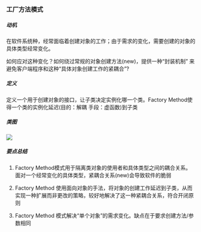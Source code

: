 ### 工厂方法模式

##### 动机

在软件系统种，经常面临着创建对象的工作；由于需求的变化，需要创建的对象的具体类型经常变化。

如何应对这种变化？如何绕过常规的对象创建方法(new)，提供一种“封装机制” 来避免客户端程序和这种“具体对象创建工作的紧耦合”?

##### 定义

定义一个用于创建对象的接口，让子类决定实例化哪一个类。Factory Method使得一个类的实例化延迟(目的：解耦 手段：虚函数)到子类

##### 类图

![](http://yanxuan.nosdn.127.net/f72c2af9e83adfb8db62056da042c587.png)

##### 要点总结

1. Factory Method模式用于隔离类对象的使用者和具体类型之间的耦合关系。面对一个经常变化的具体类型，紧耦合关系(new)会导致软件的脆弱

2.  Factory Method 使用面向对象的手法，将对象的创建工作延迟到子类，从而实现一种扩展而非更改的策略，较好地解决了这一种紧耦合关系，符合开闭原则



3. Factory Method 模式解决“单个对象”的需求变化。缺点在于要求创建方法/参数相同
